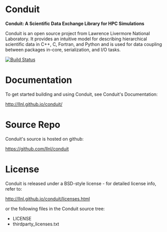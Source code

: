 
Conduit
===========

**Conduit: A Scientific Data Exchange Library for HPC Simulations**

Conduit is an open source project from Lawrence Livermore National Laboratory. It provides an intuitive model for describing hierarchical scientific data in C++, C, Fortran, and Python and is used for data coupling between packages in-core, serialization, and I/O tasks.

[![Build Status](https://travis-ci.org/llnl/conduit.png)](https://travis-ci.org/llnl/conduit)


Documentation 
=================

To get started building and using Conduit, see Conduit's Documentation:

http://llnl.github.io/conduit/


Source Repo
=================

Conduit's source is hosted on github:

https://github.com/llnl/conduit


License
===========

Conduit is released under a BSD-style license - for detailed license info, refer to:

http://llnl.github.io/conduit/licenses.html

or the following files in the Conduit source tree:
- LICENSE
- thirdparty_licenses.txt






